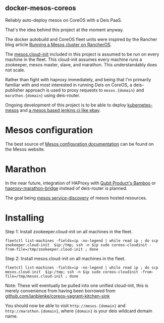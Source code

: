 ## docker-mesos-coreos

Reliably auto-deploy mesos on CoreOS with a Deis PaaS.

That's the idea behind this project at the moment anyway.

The docker autobuild and CoreOS fleet units were inspired by the Rancher blog article [Running a Mesos cluster on RancherOS](http://rancher.com/running-a-mesos-cluster-on-rancheros).

The [mesos.cloud-init](./mesos.cloud-init) included in this project is assumed to be run on every machine in the fleet.
This cloud-init assumes every machine runs a zookeeper, mesos master, slave, and marathon.
This understandably does not scale.

Rather than fight with haproxy immediately, and being that I'm primarily familiar with and most interested in running Deis on CoreOS,
a deis-publisher approach is used to proxy requests to `mesos.{domain}` and `marathon.{domain}` using deis-router.

Ongoing development of this project is to be able to deploy [kubernetes-mesos](https://github.com/mesosphere/kubernetes-mesos) and [a mesos based jenkins ci like ebay](http://www.ebaytechblog.com/2014/05/12/delivering-ebays-ci-solution-with-apache-mesos-part-ii/).

# Mesos configuration

The best source of [Mesos configuration documentation](http://mesos.apache.org/documentation/latest/configuration/) can be found on the Mesos website.

# Marathon

In the near future, integration of HAProxy with [Qubit Product's Bamboo](https://github.com/QubitProducts/bamboo/) or [haproxy-marathon-bridge](https://github.com/mesosphere/marathon/blob/master/bin/haproxy-marathon-bridge) instead of deis-router is planned.

The goal being [mesos service-discovery](https://mesosphere.com/docs/getting-started/service-discovery) of mesos hosted resources.

# Installing

Step 1: Install zookeeper.cloud-init on all machines in the fleet.

```console
fleetctl list-machines -fields=ip -no-legend | while read ip ; do scp zookeeper.cloud-init  $ip:/tmp; ssh -n $ip sudo coreos-cloudinit -from-file=/tmp/zookeeper.cloud-init ; done
```

Step 2: Install mesos.cloud-init on all machines in the fleet.

```console
fleetctl list-machines -fields=ip -no-legend | while read ip ; do scp mesos.cloud-init  $ip:/tmp; ssh -n $ip sudo coreos-cloudinit -from-file=/tmp/mesos.cloud-init ; done
```

Note: These will eventually be pulled into one unified cloud-init, this is merely convenience from having been borrowed from [github.com/ianblenke/coreos-vagrant-kitchen-sink](https://github.com/ianblenke/coreos-vagrant-kitchen-sink/blob/master/cloud-init/)

You should now be able to visit `http://mesos.{domain}` and `http://marathon.{domain}`, where `{domain}` is your deis wildcard domain name.

